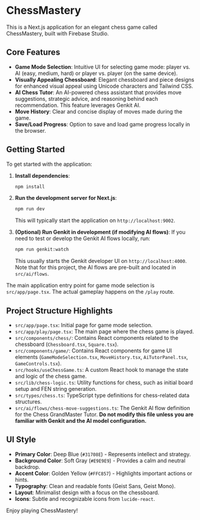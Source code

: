 # ChessMastery

This is a Next.js application for an elegant chess game called ChessMastery, built with Firebase Studio.

## Core Features

-   **Game Mode Selection**: Intuitive UI for selecting game mode: player vs. AI (easy, medium, hard) or player vs. player (on the same device).
-   **Visually Appealing Chessboard**: Elegant chessboard and piece designs for enhanced visual appeal using Unicode characters and Tailwind CSS.
-   **AI Chess Tutor**: An AI-powered chess assistant that provides move suggestions, strategic advice, and reasoning behind each recommendation. This feature leverages Genkit AI.
-   **Move History**: Clear and concise display of moves made during the game.
-   **Save/Load Progress**: Option to save and load game progress locally in the browser.

## Getting Started

To get started with the application:

1.  **Install dependencies**:
    ```bash
    npm install
    ```
2.  **Run the development server for Next.js**:
    ```bash
    npm run dev
    ```
    This will typically start the application on `http://localhost:9002`.

3.  **(Optional) Run Genkit in development (if modifying AI flows)**:
    If you need to test or develop the Genkit AI flows locally, run:
    ```bash
    npm run genkit:watch
    ```
    This usually starts the Genkit developer UI on `http://localhost:4000`. Note that for this project, the AI flows are pre-built and located in `src/ai/flows`.

The main application entry point for game mode selection is `src/app/page.tsx`. The actual gameplay happens on the `/play` route.

## Project Structure Highlights

-   `src/app/page.tsx`: Initial page for game mode selection.
-   `src/app/play/page.tsx`: The main page where the chess game is played.
-   `src/components/chess/`: Contains React components related to the chessboard (`Chessboard.tsx`, `Square.tsx`).
-   `src/components/game/`: Contains React components for game UI elements (`GameModeSelection.tsx`, `MoveHistory.tsx`, `AiTutorPanel.tsx`, `GameControls.tsx`).
-   `src/hooks/useChessGame.ts`: A custom React hook to manage the state and logic of the chess game.
-   `src/lib/chess-logic.ts`: Utility functions for chess, such as initial board setup and FEN string generation.
-   `src/types/chess.ts`: TypeScript type definitions for chess-related data structures.
-   `src/ai/flows/chess-move-suggestions.ts`: The Genkit AI flow definition for the Chess GrandMaster Tutor. **Do not modify this file unless you are familiar with Genkit and the AI model configuration.**

## UI Style

-   **Primary Color**: Deep Blue (`#31708E`) - Represents intellect and strategy.
-   **Background Color**: Soft Gray (`#E9E9E9`) - Provides a calm and neutral backdrop.
-   **Accent Color**: Golden Yellow (`#FFC857`) - Highlights important actions or hints.
-   **Typography**: Clean and readable fonts (Geist Sans, Geist Mono).
-   **Layout**: Minimalist design with a focus on the chessboard.
-   **Icons**: Subtle and recognizable icons from `lucide-react`.

Enjoy playing ChessMastery!
